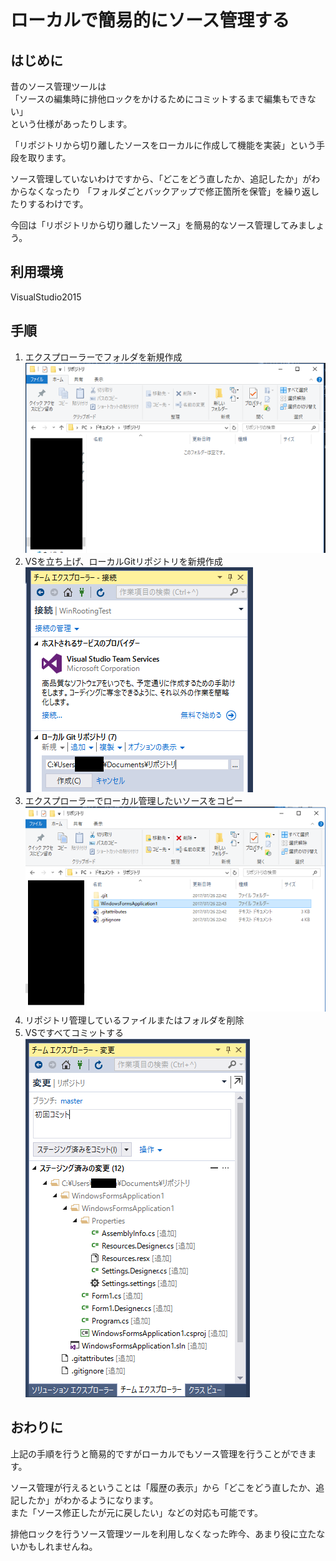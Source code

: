 # ローカルで簡易的にソース管理する

## はじめに
昔のソース管理ツールは  
「ソースの編集時に排他ロックをかけるためにコミットするまで編集もできない」  
という仕様があったりします。  

「リポジトリから切り離したソースをローカルに作成して機能を実装」という手段を取ります。

ソース管理していないわけですから、「どこをどう直したか、追記したか」がわからなくなったり
「フォルダごとバックアップで修正箇所を保管」を繰り返したりするわけです。

今回は「リポジトリから切り離したソース」を簡易的なソース管理してみましょう。

## 利用環境
VisualStudio2015

## 手順
1. エクスプローラーでフォルダを新規作成  
![1_create.png](1_create.png)
1. VSを立ち上げ、ローカルGitリポジトリを新規作成  
![2_vs.png](2_vs.png)
1. エクスプローラーでローカル管理したいソースをコピー
![3_copy.png](3_copy.png)
1. リポジトリ管理しているファイルまたはフォルダを削除  
1. VSですべてコミットする  
![4_commit.png](4_commit.png)

## おわりに
上記の手順を行うと簡易的ですがローカルでもソース管理を行うことができます。  

ソース管理が行えるということは「履歴の表示」から「どこをどう直したか、追記したか」がわかるようになります。  
また「ソース修正したが元に戻したい」などの対応も可能です。  

排他ロックを行うソース管理ツールを利用しなくなった昨今、あまり役に立たないかもしれませんね。
